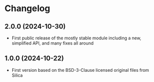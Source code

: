 <!--
SPDX-FileCopyrightText: 2023-2024 Mirian Margiani
SPDX-License-Identifier: GFDL-1.3-or-later
-->

# Changelog

## 2.0.0 (2024-10-30)

- First public release of the mostly stable module including a new, simplified API, and many fixes all around

## 1.0.0 (2024-10-22)

- First version based on the BSD-3-Clause licensed original files from Silica
